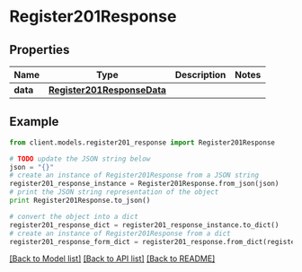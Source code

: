 # Register201Response


## Properties

Name | Type | Description | Notes
------------ | ------------- | ------------- | -------------
**data** | [**Register201ResponseData**](Register201ResponseData.md) |  | 

## Example

```python
from client.models.register201_response import Register201Response

# TODO update the JSON string below
json = "{}"
# create an instance of Register201Response from a JSON string
register201_response_instance = Register201Response.from_json(json)
# print the JSON string representation of the object
print Register201Response.to_json()

# convert the object into a dict
register201_response_dict = register201_response_instance.to_dict()
# create an instance of Register201Response from a dict
register201_response_form_dict = register201_response.from_dict(register201_response_dict)
```
[[Back to Model list]](../README.md#documentation-for-models) [[Back to API list]](../README.md#documentation-for-api-endpoints) [[Back to README]](../README.md)


